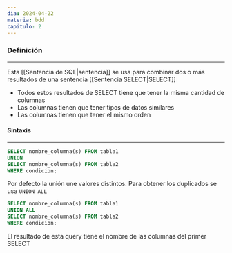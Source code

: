 ```yaml
---
dia: 2024-04-22
materia: bdd
capitulo: 2
---
```

### Definición
---
Esta [[Sentencia de SQL|sentencia]] se usa para combinar dos o más resultados de una sentencia [[Sentencia SELECT|SELECT]]
* Todos estos resultados de SELECT tiene que tener la misma cantidad de columnas
* Las columnas tienen que tener tipos de datos similares
* Las columnas tienen que tener el mismo orden

#### Sintaxis
---
```SQL
SELECT nombre_columna(s) FROM tabla1
UNION
SELECT nombre_columna(s) FROM tabla2
WHERE condicion;
```

Por defecto la unión une valores distintos. Para obtener los duplicados se usa `UNION ALL`
```SQL
SELECT nombre_columna(s) FROM tabla1
UNION ALL
SELECT nombre_columna(s) FROM tabla2
WHERE condicion;
```

El resultado de esta query tiene el nombre de las columnas del primer SELECT